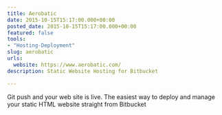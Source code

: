```yaml
---
title: Aerobatic
date: 2015-10-15T15:17:00.000+00:00
posted_date: 2015-10-15T15:17:00.000+00:00
featured: false
tools:
- "Hosting-Deployment"
slug: aerobatic
urls:
  website: https://www.aerobatic.com/
description: Static Website Hosting for Bitbucket

---
```

Git push and your web site is live. The easiest way to deploy and manage your static HTML website straight from Bitbucket
